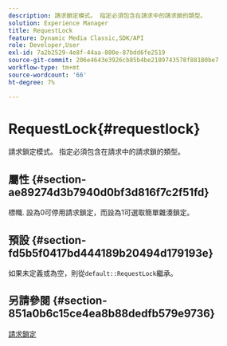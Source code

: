 ```yaml
---
description: 請求鎖定模式。 指定必須包含在請求中的請求鎖的類型。
solution: Experience Manager
title: RequestLock
feature: Dynamic Media Classic,SDK/API
role: Developer,User
exl-id: 7a2b2529-4e8f-44aa-800e-87bdd6fe2519
source-git-commit: 206e4643e3926cb85b4be2189743578f88180be7
workflow-type: tm+mt
source-wordcount: '66'
ht-degree: 7%

---
```


# RequestLock{#requestlock}

請求鎖定模式。 指定必須包含在請求中的請求鎖的類型。

## 屬性 {#section-ae89274d3b7940d0bf3d816f7c2f51fd}

標幟. 設為0可停用請求鎖定，而設為1可選取簡單雜湊鎖定。

## 預設 {#section-fd5b5f0417bd444189b20494d179193e}

如果未定義或為空，則從`default::RequestLock`繼承。

## 另請參閱 {#section-851a0b6c15ce4ea8b88dedfb579e9736}

[請求鎖定](../../../../../is-api/image-catalog/image-serving-api-ref/c-image-catalog-reference/c-attributes-reference/r-requestlock.md#reference-8bbe2f581be847d3b9fa123e8e5e94b0)
